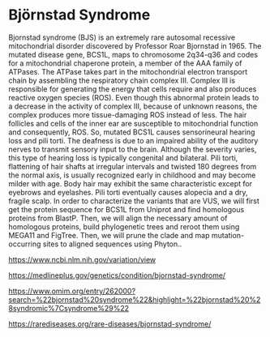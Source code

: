 # Björnstad Syndrome 

Bjornstad syndrome (BJS) is an extremely rare autosomal recessive mitochondrial disorder discovered by Professor Roar Bjornstad in 1965. The mutated disease gene, BCS1L, maps to chromosome 2q34-q36 and codes for a mitochondrial chaperone protein, a member of the AAA family of ATPases. The ATPase takes part in the mitochondrial electron transport chain by assembling the respiratory chain complex III. Complex III is responsible for generating the energy that cells require and also produces reactive oxygen species (ROS). Even though this abnormal protein leads to a decrease in the activity of complex III, because of unknown reasons, the complex produces more tissue-damaging ROS instead of less. The hair follicles and cells of the inner ear are susceptible to mitochondrial function and consequently, ROS. So, mutated BCS1L causes sensorineural hearing loss and pili torti. The deafness is due to an impaired ability of the auditory nerves to transmit sensory input to the brain. Although the severity varies, this type of hearing loss is typically congenital and bilateral. Pili torti, flattening of hair shafts at irregular intervals and twisted 180 degrees from the normal axis, is usually recognized early in childhood and may become milder with age. Body hair may exhibit the same characteristic except for eyebrows and eyelashes. Pili torti eventually causes alopecia and a dry, fragile scalp. In order to characterize the variants that are VUS, we will first get the protein sequence for BCS1L from Uniprot and find homologous proteins from BlastP. Then, we will align the necessary amount of homologous proteins, build phylogenetic trees and reroot them using MEGA11 and FigTree. Then, we will prune the clade and map mutation-occurring sites to aligned sequences using Phyton..

https://www.ncbi.nlm.nih.gov/variation/view

https://medlineplus.gov/genetics/condition/bjornstad-syndrome/

https://www.omim.org/entry/262000?search=%22bjornstad%20syndrome%22&highlight=%22bjornstad%20%28syndromic%7Csyndrome%29%22

https://rarediseases.org/rare-diseases/bjornstad-syndrome/
